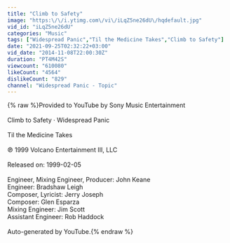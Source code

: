 ```yaml
---
title: "Climb to Safety"
image: "https:\/\/i.ytimg.com\/vi\/iLqZ5ne26dU\/hqdefault.jpg"
vid_id: "iLqZ5ne26dU"
categories: "Music"
tags: ["Widespread Panic","Til the Medicine Takes","Climb to Safety"]
date: "2021-09-25T02:32:22+03:00"
vid_date: "2014-11-08T22:00:30Z"
duration: "PT4M42S"
viewcount: "610080"
likeCount: "4564"
dislikeCount: "829"
channel: "Widespread Panic - Topic"
---
```

{% raw %}Provided to YouTube by Sony Music Entertainment<br /><br />Climb to Safety · Widespread Panic<br /><br />Til the Medicine Takes<br /><br />℗ 1999 Volcano Entertainment III, LLC<br /><br />Released on: 1999-02-05<br /><br />Engineer, Mixing  Engineer, Producer: John Keane<br />Engineer: Bradshaw Leigh<br />Composer, Lyricist: Jerry Joseph<br />Composer: Glen Esparza<br />Mixing  Engineer: Jim Scott<br />Assistant  Engineer: Rob Haddock<br /><br />Auto-generated by YouTube.{% endraw %}
